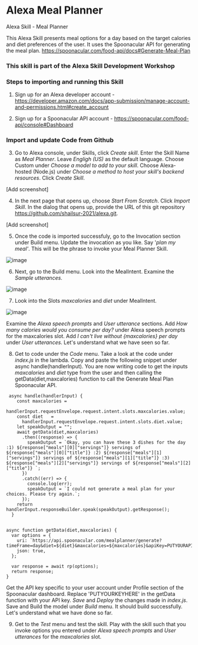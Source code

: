 # Alexa Meal Planner

Alexa Skill - Meal Planner
 
This Alexa Skill presents meal options for a day based on the target calories and diet preferences of the user. It uses the Spoonacular API for generating the meal plan.
https://spoonacular.com/food-api/docs#Generate-Meal-Plan

### This skill is part of the Alexa Skill Development Workshop

### Steps to importing and running this Skill

1) Sign up for an Alexa developer account - https://developer.amazon.com/docs/app-submission/manage-account-and-permissions.html#create_account

2) Sign up for a Spoonacular API account - https://spoonacular.com/food-api/console#Dashboard

### Import and update Code from Github

3) Go to Alexa console, under Skills, click _Create skill_. Enter the Skill Name as _Meal Planner_. Leave _Engligh (US)_ as the default language. Choose Custom under _Choose a model to add to your skill_. Choose Alexa-hosted (Node.js) under _Choose a method to host your skill's backend resources_. Click _Create Skill_. 

[Add screenshot]

4) In the next page that opens up, choose _Start From Scratch_. Click _Import Skill_. In the dialog that opens up, provide the URL of this git repository https://github.com/shailsur-2021/alexa.git. 

[Add screenshot]

5) Once the code is imported successfuly, go to the Invocation section under Build menu. Update the invocation as you like. Say '_plan my meal'_. This will be the phrase to invoke your Meal Planner Skill.

![image](https://user-images.githubusercontent.com/76848465/115782293-1e561a00-a381-11eb-91ed-e4a1cbdf135b.png)

6) Next, go to the Build menu. Look into the MealIntent. Examine the _Sample utterances_.

 ![image](https://user-images.githubusercontent.com/76848465/115781674-4b55fd00-a380-11eb-99ba-4fc00e8122e2.png)

7) Look into the Slots _maxcalories_ and _diet_ under MealIntent. 

![image](https://user-images.githubusercontent.com/76848465/115781780-7b050500-a380-11eb-85d4-7dc073b415f6.png)

Examine the _Alexa speech prompts_ and _User utterance_ sections. Add _How many calories would you consume per day?_ under Alexa speech prompts for the maxcalories slot. Add _I can't live without {maxcalories} per day_ under _User utterances_. Let's understand what we have seen so far.

8) Get to code under the _Code_ menu. Take a look at the code under _index.js_ in the lambda. Copy and paste the following snippet under async handle(handlerInput). You are now writing code to get the inputs _maxcalories_ and _diet_ type from the user and then calling the getData(diet,maxcalories) function to call the Generate Meal Plan Spoonacular API. 

```
 async handle(handlerInput) {
    const maxcalories =
      handlerInput.requestEnvelope.request.intent.slots.maxcalories.value;
    const diet   =
      handlerInput.requestEnvelope.request.intent.slots.diet.value;
    let speakOutput = "";
    await getData(diet,maxcalories)
      .then((response) => {
        speakOutput = `Okay, you can have these 3 dishes for the day :1) ${response["meals"][0]["servings"]} servings of ${response["meals"][0]["title"]} :2) ${response["meals"][1]["servings"]} servings of ${response["meals"][1]["title"]} :3)  ${response["meals"][2]["servings"]} servings of ${response["meals"][2]["title"]} `;
      })
      .catch((err) => {
        console.log(err);
        speakOutput = `I could not generate a meal plan for your choices. Please try again.`;
      });
    return handlerInput.responseBuilder.speak(speakOutput).getResponse();
  }
```

```

async function getData(diet,maxcalories) {
  var options = {
    uri: `https://api.spoonacular.com/mealplanner/generate?timeFrame=day&diet=${diet}&maxcalories=${maxcalories}&apiKey=PUTYOURAPIKEYHERE`,
    json: true,
  };

  var response = await rp(options);
  return response;
}

```

Get the API key specific to your user account under Profile section of the Spoonacular dashboard. Replace 'PUTYOURKEYHERE' in the getData function with your API key.
_Save_ and _Deploy_ the changes made in _index.js_. Save and Build the model under _Build_ menu. It should build successfully. 
Let's understand what we have done so far.

9) Get to the _Test_ menu and test the skill.  Play with the skill such that you invoke options you entered under _Alexa speech prompts_ and _User utterances_ for the _maxcalories_ slot.
